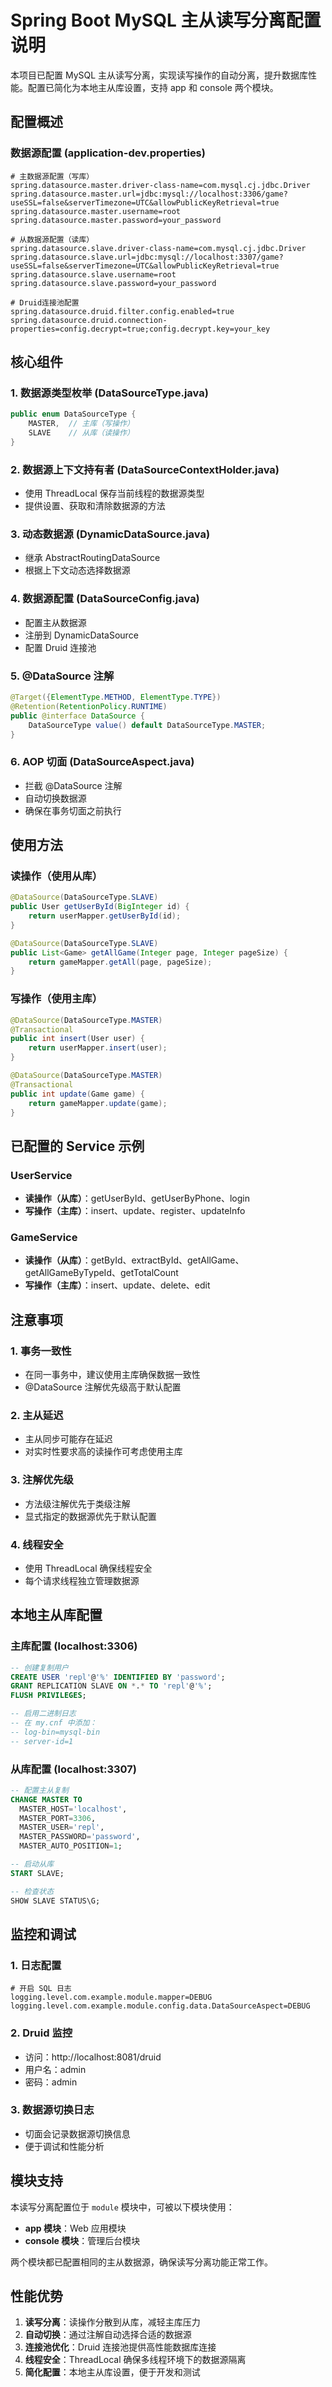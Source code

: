 # Spring Boot MySQL 主从读写分离配置说明

本项目已配置 MySQL 主从读写分离，实现读写操作的自动分离，提升数据库性能。配置已简化为本地主从库设置，支持 app 和 console 两个模块。

## 配置概述

### 数据源配置 (application-dev.properties)
```properties
# 主数据源配置（写库）
spring.datasource.master.driver-class-name=com.mysql.cj.jdbc.Driver
spring.datasource.master.url=jdbc:mysql://localhost:3306/game?useSSL=false&serverTimezone=UTC&allowPublicKeyRetrieval=true
spring.datasource.master.username=root
spring.datasource.master.password=your_password

# 从数据源配置（读库）
spring.datasource.slave.driver-class-name=com.mysql.cj.jdbc.Driver
spring.datasource.slave.url=jdbc:mysql://localhost:3307/game?useSSL=false&serverTimezone=UTC&allowPublicKeyRetrieval=true
spring.datasource.slave.username=root
spring.datasource.slave.password=your_password

# Druid连接池配置
spring.datasource.druid.filter.config.enabled=true
spring.datasource.druid.connection-properties=config.decrypt=true;config.decrypt.key=your_key
```

## 核心组件

### 1. 数据源类型枚举 (DataSourceType.java)
```java
public enum DataSourceType {
    MASTER,  // 主库（写操作）
    SLAVE    // 从库（读操作）
}
```

### 2. 数据源上下文持有者 (DataSourceContextHolder.java)
- 使用 ThreadLocal 保存当前线程的数据源类型
- 提供设置、获取和清除数据源的方法

### 3. 动态数据源 (DynamicDataSource.java)
- 继承 AbstractRoutingDataSource
- 根据上下文动态选择数据源

### 4. 数据源配置 (DataSourceConfig.java)
- 配置主从数据源
- 注册到 DynamicDataSource
- 配置 Druid 连接池

### 5. @DataSource 注解
```java
@Target({ElementType.METHOD, ElementType.TYPE})
@Retention(RetentionPolicy.RUNTIME)
public @interface DataSource {
    DataSourceType value() default DataSourceType.MASTER;
}
```

### 6. AOP 切面 (DataSourceAspect.java)
- 拦截 @DataSource 注解
- 自动切换数据源
- 确保在事务切面之前执行

## 使用方法

### 读操作（使用从库）
```java
@DataSource(DataSourceType.SLAVE)
public User getUserById(BigInteger id) {
    return userMapper.getUserById(id);
}

@DataSource(DataSourceType.SLAVE)
public List<Game> getAllGame(Integer page, Integer pageSize) {
    return gameMapper.getAll(page, pageSize);
}
```

### 写操作（使用主库）
```java
@DataSource(DataSourceType.MASTER)
@Transactional
public int insert(User user) {
    return userMapper.insert(user);
}

@DataSource(DataSourceType.MASTER)
@Transactional
public int update(Game game) {
    return gameMapper.update(game);
}
```

## 已配置的 Service 示例

### UserService
- **读操作（从库）**：getUserById、getUserByPhone、login
- **写操作（主库）**：insert、update、register、updateInfo

### GameService
- **读操作（从库）**：getById、extractById、getAllGame、getAllGameByTypeId、getTotalCount
- **写操作（主库）**：insert、update、delete、edit

## 注意事项

### 1. 事务一致性
- 在同一事务中，建议使用主库确保数据一致性
- @DataSource 注解优先级高于默认配置

### 2. 主从延迟
- 主从同步可能存在延迟
- 对实时性要求高的读操作可考虑使用主库

### 3. 注解优先级
- 方法级注解优先于类级注解
- 显式指定的数据源优先于默认配置

### 4. 线程安全
- 使用 ThreadLocal 确保线程安全
- 每个请求线程独立管理数据源

## 本地主从库配置

### 主库配置 (localhost:3306)
```sql
-- 创建复制用户
CREATE USER 'repl'@'%' IDENTIFIED BY 'password';
GRANT REPLICATION SLAVE ON *.* TO 'repl'@'%';
FLUSH PRIVILEGES;

-- 启用二进制日志
-- 在 my.cnf 中添加：
-- log-bin=mysql-bin
-- server-id=1
```

### 从库配置 (localhost:3307)
```sql
-- 配置主从复制
CHANGE MASTER TO
  MASTER_HOST='localhost',
  MASTER_PORT=3306,
  MASTER_USER='repl',
  MASTER_PASSWORD='password',
  MASTER_AUTO_POSITION=1;

-- 启动从库
START SLAVE;

-- 检查状态
SHOW SLAVE STATUS\G;
```

## 监控和调试

### 1. 日志配置
```properties
# 开启 SQL 日志
logging.level.com.example.module.mapper=DEBUG
logging.level.com.example.module.config.data.DataSourceAspect=DEBUG
```

### 2. Druid 监控
- 访问：http://localhost:8081/druid
- 用户名：admin
- 密码：admin

### 3. 数据源切换日志
- 切面会记录数据源切换信息
- 便于调试和性能分析

## 模块支持

本读写分离配置位于 `module` 模块中，可被以下模块使用：
- **app 模块**：Web 应用模块
- **console 模块**：管理后台模块

两个模块都已配置相同的主从数据源，确保读写分离功能正常工作。

## 性能优势

1. **读写分离**：读操作分散到从库，减轻主库压力
2. **自动切换**：通过注解自动选择合适的数据源
3. **连接池优化**：Druid 连接池提供高性能数据库连接
4. **线程安全**：ThreadLocal 确保多线程环境下的数据源隔离
5. **简化配置**：本地主从库设置，便于开发和测试